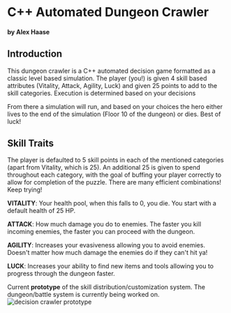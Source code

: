 # C++ Automated Dungeon Crawler
#### by Alex Haase

## Introduction
This dungeon crawler is a C++ automated decision game formatted as a classic level based simulation. The player (you!) is given 4 skill based attributes (Vitality, Attack, Agility, Luck) and given 25 points to add to the skill categories. Execution is determined based on your decisions

From there a simulation will run, and based on your choices the hero either lives to the end of the simulation (Floor 10 of the dungeon) or dies. Best of luck!

## Skill Traits
The player is defaulted to 5 skill points in each of the mentioned categories (apart from Vitality, which is 25). An additional 25 is given to spend throughout each category, with the goal of buffing your player correctly to allow for completion of the puzzle. There are many efficient combinations! Keep trying!

**VITALITY**: Your health pool, when this falls to 0, you die. You start with a default health of 25 HP.

**ATTACK**: How much damage you do to enemies. The faster you kill incoming enemies, the faster you can proceed with the dungeon.

**AGILITY**: Increases your evasiveness allowing you to avoid enemies. Doesn't matter how much damage the enemies do if they can't hit ya!

**LUCK**: Increases your ability to find new items and tools allowing you to progress through the dungeon faster.

Current **prototype** of the skill distribution/customization system. The dungeon/battle system is currently being worked on.
![decision crawler prototype](https://user-images.githubusercontent.com/9776844/40870199-5de2345c-65f8-11e8-9536-1201d0a54770.PNG)
